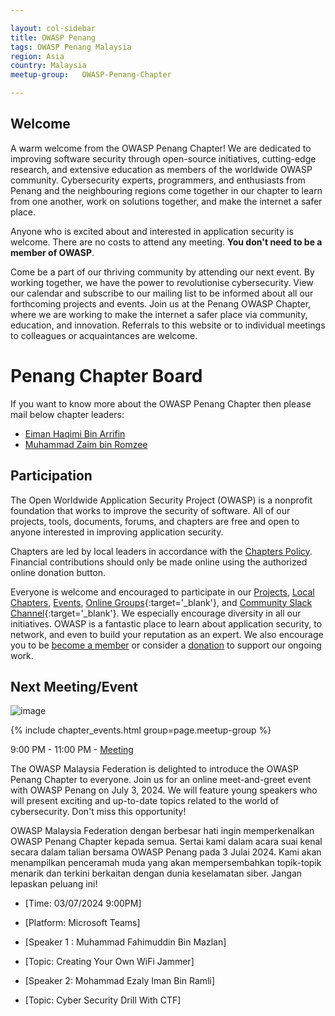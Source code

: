 ```yaml
---

layout: col-sidebar
title: OWASP Penang
tags: OWASP Penang Malaysia
region: Asia
country: Malaysia
meetup-group:	OWASP-Penang-Chapter

---
```

## Welcome

A warm welcome from the OWASP Penang Chapter! We are dedicated to improving software security through open-source initiatives, cutting-edge research, and extensive education as members of the worldwide OWASP community. Cybersecurity experts, programmers, and enthusiasts from Penang and the neighbouring regions come together in our chapter to learn from one another, work on solutions together, and make the internet a safer place.

Anyone who is excited about and interested in application security is welcome. There are no costs to attend any meeting. **You don't need to be a member of OWASP**.

Come be a part of our thriving community by attending our next event. By working together, we have the power to revolutionise cybersecurity. View our calendar and subscribe to our mailing list to be informed about all our forthcoming projects and events. Join us at the Penang OWASP Chapter, where we are working to make the internet a safer place via community, education, and innovation. Referrals to this website or to individual meetings to colleagues or acquaintances are welcome.

# Penang Chapter Board

If you want to know more about the OWASP Penang Chapter then please mail below chapter leaders:

* [Eiman Haqimi Bin Arrifin](mailto:eiman.haqimi@owasp.org)
* [Muhammad Zaim bin Romzee](mailto:zaim.romzee@owasp.org)

## Participation
The Open Worldwide Application Security Project (OWASP) is a nonprofit foundation that works to improve the security of software. All of our projects, tools, documents, forums, and chapters are free and open to anyone interested in improving application security. 

Chapters are led by local leaders in accordance with the [Chapters Policy](/www-policy/operational/chapters). Financial contributions should only be made online using the authorized online donation button. 

Everyone is welcome and encouraged to participate in our [Projects](/projects/), [Local Chapters](/chapters/), [Events](/events/), [Online Groups](https://groups.google.com/a/owasp.com/){:target='_blank'}, and [Community Slack Channel](https://owasp.slack.com/){:target='_blank'}. We especially encourage diversity in all our initiatives. OWASP is a fantastic place to learn about application security, to network, and even to build your reputation as an expert. We also encourage you to be [become a member](/membership/) or consider a [donation](/donate/) to support our ongoing work.

Next Meeting/Event <!-- You should keep this section as it will populate your meetup events -->
---------------------

![image](https://github.com/OWASP/www-chapter-penang/assets/163097745/8fe44bb1-8e0b-4b0b-9a6d-73c594dba9a3)

{% include chapter_events.html group=page.meetup-group %}

9:00 PM - 11:00 PM - [Meeting](https://www.meetup.com/owasp-penang-chapter/)

The OWASP Malaysia Federation is delighted to introduce the OWASP Penang Chapter to everyone. Join us for an online meet-and-greet event with OWASP Penang on July 3, 2024. We will feature young speakers who will present exciting and up-to-date topics related to the world of cybersecurity. Don't miss this opportunity!

OWASP Malaysia Federation dengan berbesar hati ingin memperkenalkan OWASP Penang Chapter kepada semua. Sertai kami dalam acara suai kenal secara dalam talian bersama OWASP Penang pada 3 Julai 2024. Kami akan menampilkan penceramah muda yang akan mempersembahkan topik-topik menarik dan terkini berkaitan dengan dunia keselamatan siber. Jangan lepaskan peluang ini!

* [Time: 03/07/2024 9:00PM]

* [Platform: Microsoft Teams]

* [Speaker 1 : Muhammad Fahimuddin Bin Mazlan]
  
* [Topic: Creating Your Own WiFi Jammer]

* [Speaker 2: Mohammad Ezaly Iman Bin Ramli]

* [Topic: Cyber Security Drill With CTF]


